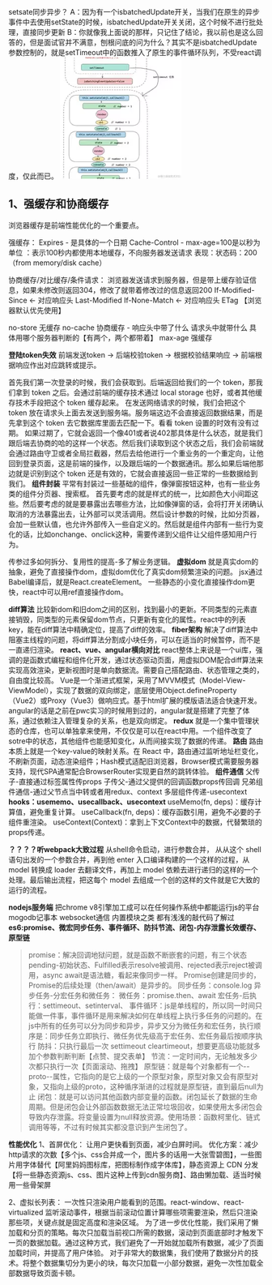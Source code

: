 setsate同步异步？
A：因为有一个isbatchedUpdate开关，当我们在原生的异步事件中去使用setState的时候，isbatchedUpdate开关关闭，这个时候不进行批处理，直接同步更新
B：你就像我上面说的那样，只记住了结论，我以前也是这么回答的，但是面试官并不满意，刨根问底的问为什么？其实不是isbatchedUpdate参数控制的，就是setTimeout中的函数推入了原生的事件循环队列，不受react调度，仅此而已。
![alt text](images/image.png)

## 1、强缓存和协商缓存
浏览器缓存是前端性能优化的一个重要点。

强缓存：
Expires - 是具体的一个日期
Cache-Control - max-age=100是以秒为单位
：表示100秒内都使用本地缓存，不向服务器发送请求
表现：状态码：200（from memory/disk cache）

协商缓存/对比缓存/条件请求：
浏览器发送请求到服务器，但是带上缓存验证信息，如果未修改则返回304，修改了就带着修改过的信息返回200
If-Modified-Since ← 对应响应头 Last-Modified
If-None-Match ← 对应响应头 ETag 【浏览器默认优先使用】

no-store 无缓存
no-cache 协商缓存 - 响应头中带了什么 请求头中就带什么 具体用哪个服务器判断的【有两个，两个都带着】
max-age 强缓存

**登陆token失效**
前端发送token -> 后端校验token -> 根据校验结果响应 -> 前端根据响应作出对应跳转或提示。

首先我们第一次登录的时候，我们会获取到。后端返回给我们的一个 token，那我们拿到 token 之后。会通过前端的缓存技术通过 local storage 也好，或者其他缓存技术手段把这个 token 缓存起来。
在发送网络请求的时候，我们会把这个 token 放在请求头上面去发送到服务端。服务端这边不会直接返回数据结果，而是先拿到这个 token 去它数据库里面去匹配一下。看看 token 设置的时效有没有过期。
如果过期了，它就会返回一个像401或者说402那具体是什么状态，就是我们跟后端去协商的哈的这样一个状态。然后我们读取到这个状态之后，我们会前端就会通过路由守卫或者全局拦截器，然后去给他进行一个重业务的一个重定向，让他回到登录页面，这是前端的操作，以及跟后端的一个数据通讯。那么如果后端他那边就是识别到这个 token 还是有效的，它就会直接返回一些正常的一些数据给到我们。
**组件封装**
平常有封装过一些基础的组件，像弹窗按钮这种，也有一些业务类的组件分页器、搜索框。
首先要考虑的就是样式的统一，比如颜色大小间距这些。然后要考虑的就是要暴露出去哪些方法，比如像弹窗的话，会将打开关闭确认取消的方法暴露出去，让外部可以灵活调用。然后设计参数的时候，比如分页器，会加一些默认值，也允许外部传入一些自定义的。然后就是组件内部有一些行为变化的话，比如onchange、onclick这种，需要传递到父组件让父组件感知用户行为。

传参过多如何拆分、复用性的提高-多了解业务逻辑。
**虚拟dom**
就是真实dom的抽象，避免了直接操作dom，虚拟dom优化了真实dom频繁渲染的问题。
jsx通过Babel编译后，就是React.createElement。
一些静态的小变化直接操作dom更快，react中可以用ref直接操作dom。

**diff算法**
比较新dom和旧dom之间的区别，找到最小的更新。不同类型的元素直接销毁，同类型的元素保留dom节点，只更新有变化的属性。react中的列表key，能在diff算法中精确定位，提高了diff的效率。
**fiber架构**
解决了diff算法中阻塞主线程的问题，将diff算法分割成小块任务，可以在适当的时候暂停，而不是一直递归渲染。
**react、vue、angular横向对比**
react整体上来说是一个ui库，强调的是函数式编程和组件化开发，通过状态驱动页面，用虚拟DOM配合diff算法来实现高效渲染，更新视图时是单向数据流。需要自己搭配路由、状态管理之类的，自由度比较高。
Vue是一个渐进式框架，采用了MVVM模式（Model-View-ViewModel），实现了数据的双向绑定，底层使用Object.defineProperty（Vue2）或Proxy（Vue3）做响应式。基于html扩展的模版语法适合快速开发。
angular的话是之前在pwc实习的时候用到过的，angular就是搭建了完整了体系，通过依赖注入管理复杂的关系，也是双向绑定。
**redux**
就是一个集中管理状态的仓库，也可以单独拿来使用，不仅仅是可以在react中用。一个组件改变了sotre中的状态，其他组件也能感知变化，从而间接实现了数据的传递。
**路由**
路由本质上就是一个key-value的映射关系。在 React 中，路由通过监听地址栏变化，不刷新页面，动态渲染组件；Hash模式适配旧浏览器，Browser模式需要服务器支持，现代SPA通常配合BrowserRouter实现更自然的跳转体验。
**组件通信**
父传子-直接通过标签属性传props
子传父-通过父提供的回调函数props传回调
兄弟组件通信-通过父节点当中转或者用redux、context
多层组件传递-usecontext
**hooks：usememo、usecallback、usecontext**
useMemo(fn, deps)：缓存计算值，避免重复计算。
useCallback(fn, deps)：缓存函数引用，避免不必要的子组件重渲染。
useContext(Context)：拿到上下文Context中的数据，代替繁琐的props传递。


**？？？？听webpack大致过程**
从shell命令启动，进行参数合并，
从从这个 shell 语句出发的一个参数合并，再到他 enter 入口编译构建的一个这样的过程，从 model 转换成 loader 去翻译文件，再加上 model 依赖去进行递归的这样的一个处理。最后输出流程，把这每个 model 去组成一个创的这样的文件就是它大致的运行的流程。

**nodejs服务端**
把chrome v8引擎加工成可以在任何操作系统中都能运行js的平台
mogodb记事本 websocket通信 内置模块之类 都有浅浅的敲代码了解过
**es6:promise、微宏同步任务、事件循环、防抖节流、闭包-内存泄露长效缓存、原型链**
>promise：解决回调地狱问题，就是函数不断嵌套的问题，有三个状态pending-初始状态、Fulfilled表示resolve被调用、rejected表示reject被调用，async await是语法糖，看起来像同步一样。
Promise创建是同步的，Promise的后续处理（then/await）是异步的。
同步任务：console.log
异步任务-分宏任务和微任务：
    微任务：promise.then、await
    宏任务-后执行：settimeout、setinterval、
>事件循环：js是单线程的，所以同一时间只能做一件事，事件循环是用来解决如何在单线程上执行多任务的问题的。在js中所有的任务可以分为同步和异步，异步又分为微任务和宏任务，执行顺序是：同步任务立即执行、微任务优先级高于宏任务、宏任务最后按顺序执行
>防抖：只执行最后一次 settimeout cleartimeout，想要更高级功能就多加个参数判断判断【点赞、提交表单】
>节流：一定时间内，无论触发多少次都只执行一次【页面滚动、拖拽】
>原型链：就是每个对象都有一个--proto--属性，它指向的是它上级的一个原型对象，原型对象又会有原型对象，又指向上级的proto，这种循序渐进的过程就是原型链，直到最后null为止
>闭包：就是可以访问其他函数内部变量的函数。闭包延长了数据的生命周期。但是闭包会让外部函数数据无法正常垃圾回收，如果使用太多闭包会导致内存泄露。将变量设置为null释放资源。使用场景：函数柯里化、链式调用等等，不过有时候其实都没意识到产生闭包了。

**性能优化**
1、首屏优化：
让用户更快看到页面，减少白屏时间。
优化方案：减少http请求的次数【多个js、css合并成一个，图片多的话用一大张雪碧图】，一些图片用字体替代【阿里妈妈图标库，把图标制作成字体库】，静态资源上 CDN 分发【将一些静态资源js、css、图片这种上传到cdn服务商】、路由懒加载、适当时候用一些骨架屏

2、虚拟长列表：
一次性只渲染用户能看到的范围。react-window、react-virtualized
监听滚动事件，根据当前滚动位置计算哪些项需要渲染，然后只渲染那些项，关键点就是固定高度和渲染区域。
为了进一步优化性能，我们采用了懒加载和分页的策略。每次只加载当前视口所需的数据，滚动到页面底部时才触发下一页的数据加载。通过这种方式，我们避免了一开始就加载所有数据，减少了页面加载时间，并提高了用户体验。
对于非常大的数据集，我们使用了数据分片的技术。将整个数据集切分为更小的块，每次只加载一小部分数据，避免一次性加载全部数据导致页面卡顿。
